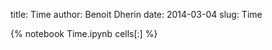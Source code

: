 title: Time 
author: Benoit Dherin 
date: 2014-03-04
slug: Time 

{% notebook Time.ipynb cells[:] %}

